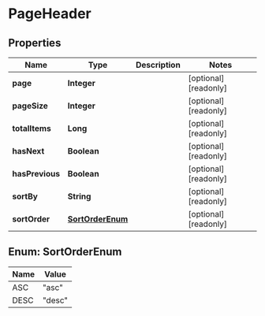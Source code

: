 

# PageHeader

## Properties

Name | Type | Description | Notes
------------ | ------------- | ------------- | -------------
**page** | **Integer** |  |  [optional] [readonly]
**pageSize** | **Integer** |  |  [optional] [readonly]
**totalItems** | **Long** |  |  [optional] [readonly]
**hasNext** | **Boolean** |  |  [optional] [readonly]
**hasPrevious** | **Boolean** |  |  [optional] [readonly]
**sortBy** | **String** |  |  [optional] [readonly]
**sortOrder** | [**SortOrderEnum**](#SortOrderEnum) |  |  [optional] [readonly]



## Enum: SortOrderEnum

Name | Value
---- | -----
ASC | &quot;asc&quot;
DESC | &quot;desc&quot;



